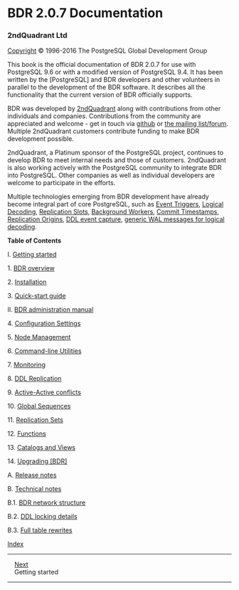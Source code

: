 
# BDR 2.0.7 Documentation

### 2ndQuadrant Ltd

[Copyright](LEGALNOTICE.md) © 1996-2016 The PostgreSQL Global
Development Group



This book is the official documentation of BDR 2.0.7 for use with
PostgreSQL 9.6 or with a modified version of PostgreSQL 9.4. It has been
written by the [PostgreSQL] and BDR developers and other
volunteers in parallel to the development of the BDR software. It
describes all the functionality that the current version of BDR
officially supports.

BDR was developed by
[2ndQuadrant](http://2ndquadrant.com) along with
contributions from other individuals and companies. Contributions from
the community are appreciated and welcome - get in touch via
[github](http://github.com/2ndQuadrant/bdr) or [the
mailing
list/forum](https://groups.google.com/a/2ndquadrant.com/forum/#!forum/bdr-list).
Multiple 2ndQuadrant customers contribute funding to make BDR
development possible.

2ndQuadrant, a Platinum sponsor of the PostgreSQL project, continues to
develop BDR to meet internal needs and those of customers. 2ndQuadrant
is also working actively with the PostgreSQL community to integrate BDR
into PostgreSQL. Other companies as well as individual developers are
welcome to participate in the efforts.

Multiple technologies emerging from BDR development have already become
integral part of core PostgreSQL, such as [Event
Triggers](https://www.postgresql.org/docs/current/static/event-triggers.html),
[Logical
Decoding](https://www.postgresql.org/docs/current/static/logicaldecoding.html),
[Replication
Slots](https://www.postgresql.org/docs/current/static/logicaldecoding-explanation.html#LOGICALDECODING-REPLICATION-SLOTS),
[Background
Workers](https://www.postgresql.org/docs/current/static/bgworker.html),
[Commit
Timestamps](https://wiki.postgresql.org/wiki/What's_new_in_PostgreSQL_9.5#Commit_timestamp_tracking),
[Replication
Origins](https://www.postgresql.org/docs/9.5/static/replication-origins.html),
[DDL event
capture](https://www.postgresql.org/docs/9.5/static/functions-event-triggers.html#PG-EVENT-TRIGGER-DDL-COMMAND-END-FUNCTIONS),
[generic WAL messages for logical
decoding](https://www.postgresql.org/docs/9.6/static/functions-admin.html#FUNCTIONS-REPLICATION-TABLE).



**Table of Contents**

I. [Getting started](getting-started.md)

1\. [BDR overview](overview.md)

2\. [Installation](installation.md)

3\. [Quick-start guide](quickstart.md)

II\. [BDR administration manual](manual.md)

4\. [Configuration Settings](settings.md)

5\. [Node Management](node-management.md)

6\. [Command-line Utilities](commands.md)

7\. [Monitoring](monitoring.md)

8\. [DDL Replication](ddl-replication.md)

9\. [Active-Active conflicts](conflicts.md)

10\. [Global Sequences](global-sequences.md)

11\. [Replication Sets](replication-sets.md)

12\. [Functions](functions.md)

13\. [Catalogs and Views](catalogs-views.md)

14\. [Upgrading [BDR]](upgrade.md)

A. [Release notes](releasenotes.md)

B. [Technical notes](technotes.md)

B.1. [BDR network structure](technotes-mesh.md)

B.2. [DDL locking details](technotes-ddl-locking.md)

B.3. [Full table rewrites](technotes-rewrites.md)

[Index](bookindex.md)



  --- --- ---------------------------------------------
            [Next](getting-started.md)  
                                        Getting started
  --- --- ---------------------------------------------
